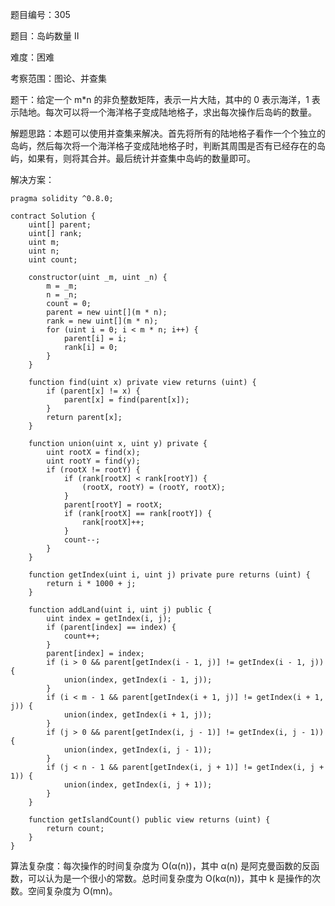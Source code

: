 题目编号：305

题目：岛屿数量 II

难度：困难

考察范围：图论、并查集

题干：给定一个 m*n 的非负整数矩阵，表示一片大陆，其中的 0 表示海洋，1 表示陆地。每次可以将一个海洋格子变成陆地格子，求出每次操作后岛屿的数量。

解题思路：本题可以使用并查集来解决。首先将所有的陆地格子看作一个个独立的岛屿，然后每次将一个海洋格子变成陆地格子时，判断其周围是否有已经存在的岛屿，如果有，则将其合并。最后统计并查集中岛屿的数量即可。

解决方案：

```solidity
pragma solidity ^0.8.0;

contract Solution {
    uint[] parent;
    uint[] rank;
    uint m;
    uint n;
    uint count;

    constructor(uint _m, uint _n) {
        m = _m;
        n = _n;
        count = 0;
        parent = new uint[](m * n);
        rank = new uint[](m * n);
        for (uint i = 0; i < m * n; i++) {
            parent[i] = i;
            rank[i] = 0;
        }
    }

    function find(uint x) private view returns (uint) {
        if (parent[x] != x) {
            parent[x] = find(parent[x]);
        }
        return parent[x];
    }

    function union(uint x, uint y) private {
        uint rootX = find(x);
        uint rootY = find(y);
        if (rootX != rootY) {
            if (rank[rootX] < rank[rootY]) {
                (rootX, rootY) = (rootY, rootX);
            }
            parent[rootY] = rootX;
            if (rank[rootX] == rank[rootY]) {
                rank[rootX]++;
            }
            count--;
        }
    }

    function getIndex(uint i, uint j) private pure returns (uint) {
        return i * 1000 + j;
    }

    function addLand(uint i, uint j) public {
        uint index = getIndex(i, j);
        if (parent[index] == index) {
            count++;
        }
        parent[index] = index;
        if (i > 0 && parent[getIndex(i - 1, j)] != getIndex(i - 1, j)) {
            union(index, getIndex(i - 1, j));
        }
        if (i < m - 1 && parent[getIndex(i + 1, j)] != getIndex(i + 1, j)) {
            union(index, getIndex(i + 1, j));
        }
        if (j > 0 && parent[getIndex(i, j - 1)] != getIndex(i, j - 1)) {
            union(index, getIndex(i, j - 1));
        }
        if (j < n - 1 && parent[getIndex(i, j + 1)] != getIndex(i, j + 1)) {
            union(index, getIndex(i, j + 1));
        }
    }

    function getIslandCount() public view returns (uint) {
        return count;
    }
}
```

算法复杂度：每次操作的时间复杂度为 O(α(n))，其中 α(n) 是阿克曼函数的反函数，可以认为是一个很小的常数。总时间复杂度为 O(kα(n))，其中 k 是操作的次数。空间复杂度为 O(mn)。